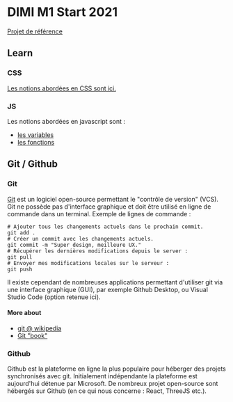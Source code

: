 # DIMI M1 Start 2021

[Projet de référence](https://github.com/jniac/dimi-m1-start-2021)

## Learn

### CSS
[Les notions abordées en CSS sont ici.](./LEARN-CSS.md)

### JS
Les notions abordées en javascript sont :
- [les variables](./LEARN-VARIABLES.md)
- [les fonctions](./LEARN-FUNCTIONS.md)

## Git / Github
### Git
[Git](https://fr.wikipedia.org/wiki/Git) est un logiciel open-source permettant le "contrôle de version" (VCS). Git ne possède pas d'interface graphique et doit être utilisé en ligne de commande dans un terminal. Exemple de lignes de commande :
```shell
# Ajouter tous les changements actuels dans le prochain commit.
git add . 
# Créer un commit avec les changements actuels. 
git commit -m "Super design, meilleure UX."
# Récupérer les dernières modifications depuis le server :
git pull
# Envoyer mes modifications locales sur le serveur : 
git push
```

Il existe cependant de nombreuses applications permettant d'utiliser git via une interface graphique (GUI), par exemple Github Desktop, ou Visual Studio Code (option retenue ici).

#### More about
- [git @ wikipedia](https://fr.wikipedia.org/wiki/Git)
- [Git "book"](https://git-scm.com/book/fr/v2/D%C3%A9marrage-rapide-%C3%80-propos-de-la-gestion-de-version)

### Github
Github est la plateforme en ligne la plus populaire pour héberger des projets synchronisés avec git. Initialement indépendante la plateforme est aujourd'hui détenue par Microsoft. De nombreux projet open-source sont hébergés sur Github (en ce qui nous concerne : React, ThreeJS etc.).
